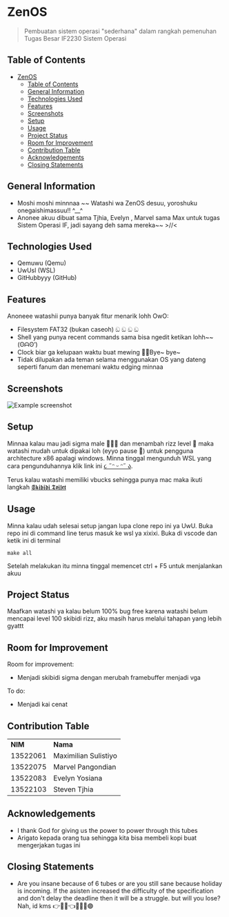 # ZenOS
> Pembuatan sistem operasi "sederhana" dalam rangkah pemenuhan Tugas Besar IF2230 Sistem Operasi

## Table of Contents
- [ZenOS](#zenos)
  - [Table of Contents](#table-of-contents)
  - [General Information](#general-information)
  - [Technologies Used](#technologies-used)
  - [Features](#features)
  - [Screenshots](#screenshots)
  - [Setup](#setup)
  - [Usage](#usage)
  - [Project Status](#project-status)
  - [Room for Improvement](#room-for-improvement)
  - [Contribution Table](#contribution-table)
  - [Acknowledgements](#acknowledgements)
  - [Closing Statements](#closing-statements)
<!-- * [License](#license) -->


## General Information
- Moshi moshi minnnaa ~~ Watashi wa ZenOS desuu, yoroshuku onegaishimassuu!! ^__^
- Anonee akuu dibuat sama Tjhia, Evelyn , Marvel sama Max untuk tugas Sistem Operasi IF, jadi sayang deh sama mereka~~ >//<
  
<!-- You don't have to answer all the questions - just the ones relevant to your project. -->


## Technologies Used
- Qemuwu (Qemu)
- UwUsl (WSL)
- GitHubbyyy (GitHub)


## Features
Anoneee watashii punya banyak fitur menarik lohh OwO:
- Filesystem FAT32 (bukan caseoh) ඞ ඞ ඞ ඞ
- Shell yang punya recent commands sama bisa ngedit ketikan lohh~~ (ʘᗩʘ’)
- Clock biar ga kelupaan waktu buat mewing 🧏🤫Bуe~ bye~
- Tidak dilupakan ada teman selama menggunakan OS yang dateng seperti fanum dan menemani waktu edging minnaa


## Screenshots
![Example screenshot](./img/screenshot.png)
<!-- If you have screenshots you'd like to share, include them here. -->


## Setup
Minnaa kalau mau jadi sigma male 🤫🧏‍♂️ dan menambah rizz level 🥵 maka watashi mudah untuk dipakai loh (eyyo pause 🤨) untuk pengguna architecture x86 apalagi windows. Minna tinggal mengunduh WSL yang cara pengunduhannya klik link ini [૮ ˶ᵔ ᵕ ᵔ˶ ა](https://docs.google.com/document/d/1Zt3yzP_OEiFz8g2lHlpBNNr9qUyXghFNeQlAeQpAaII/edit#heading=h.z69qt6rveqcu).

Terus kalau watashi memiliki vbucks sehingga punya mac maka ikuti langkah [𝕾𝖐𝖎𝖇𝖎𝖉𝖎 𝕿𝖔𝖎𝖑𝖊𝖙](https://docs.google.com/document/d/1ae_Oa9bAdc7qvV7qTsOvSGIus6RocsTJJSOl64Det0o/edit#heading=h.mdl18ntcayin)


## Usage
Minna kalau udah selesai setup jangan lupa clone repo ini ya UwU. Buka repo ini di command line terus masuk ke wsl ya xixixi. Buka di vscode dan ketik ini di terminal

```shell
make all
```

Setelah melakukan itu minna tinggal memencet ctrl + F5 untuk menjalankan akuu


## Project Status
Maafkan watashi ya kalau belum 100% bug free karena watashi belum mencapai level 100 skibidi rizz, aku masih harus melalui tahapan yang lebih gyattt


## Room for Improvement

Room for improvement:
- Menjadi skibidi sigma dengan merubah framebuffer menjadi vga

To do:
- Menjadi kai cenat

## Contribution Table
<table>
    <tr>
      <td><b>NIM</b></td>
      <td><b>Nama</b></td>
    </tr>
    <tr>
      <td>13522061</td>
      <td>Maximilian Sulistiyo</td>
    </tr>
    <tr>
      <td>13522075</td>
      <td>Marvel Pangondian</td>
    </tr>
    <tr>
      <td>13522083</td>
      <td>Evelyn Yosiana</td>
    </tr>
    <tr>
      <td>13522103</td>
      <td>Steven Tjhia</td>
    </tr>
</table>


## Acknowledgements
- I thank God for giving us the power to power through this tubes
- Arigato kepada orang tua sehingga kita bisa membeli kopi buat mengerjakan tugas ini


## Closing Statements
- Are you insane because of 6 tubes or are you still sane because holiday is incoming. If the asisten increased the difficulty of the specification and don't delay the deadline then it will be a struggle. but will you lose? Nah, id kms 👉🔴🔵👈🤞🤌🫴🟣


<!-- Optional -->
<!-- ## License -->
<!-- This project is open source and available under the [... License](). -->

<!-- You don't have to include all sections - just the one's relevant to your project -->